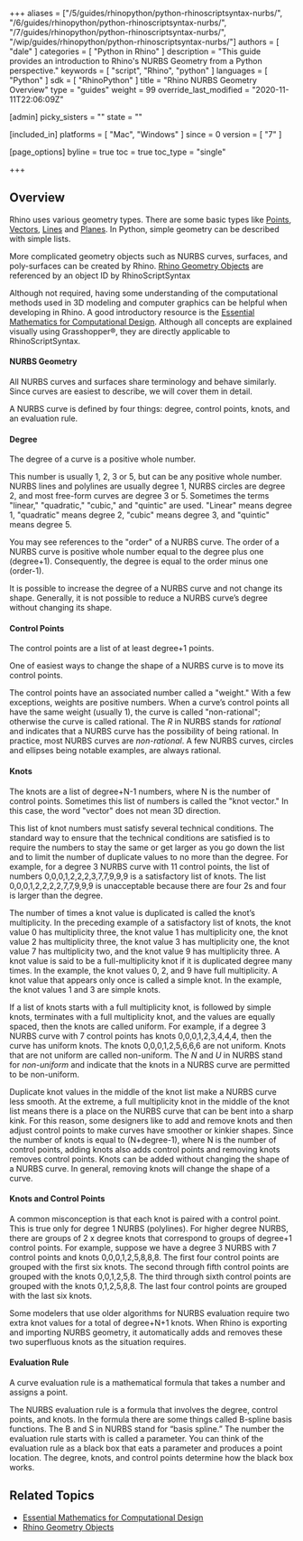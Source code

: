+++
aliases = ["/5/guides/rhinopython/python-rhinoscriptsyntax-nurbs/", "/6/guides/rhinopython/python-rhinoscriptsyntax-nurbs/", "/7/guides/rhinopython/python-rhinoscriptsyntax-nurbs/", "/wip/guides/rhinopython/python-rhinoscriptsyntax-nurbs/"]
authors = [ "dale" ]
categories = [ "Python in Rhino" ]
description = "This guide provides an introduction to Rhino's NURBS Geometry from a Python perspective."
keywords = [ "script", "Rhino", "python" ]
languages = [ "Python" ]
sdk = [ "RhinoPython" ]
title = "Rhino NURBS Geometry Overview"
type = "guides"
weight = 99
override_last_modified = "2020-11-11T22:06:09Z"

[admin]
picky_sisters = ""
state = ""

[included_in]
platforms = [ "Mac", "Windows" ]
since = 0
version = [ "7" ]

[page_options]
byline = true
toc = true
toc_type = "single"

+++

## Overview

Rhino uses various geometry types.  There are some basic types like [Points](/guides/rhinopython/python-rhinoscriptsyntax-points), [Vectors](/guides/rhinopython/python-rhinoscriptsyntax-vectors), [Lines](/guides/rhinopython/python-rhinoscriptsyntax-lines) and [Planes](/guides/rhinopython/python-rhinoscriptsyntax-planes).  In Python, simple geometry can be described with simple lists.

More complicated geometry objects such as NURBS curves, surfaces, and poly-surfaces can be created by Rhino. [Rhino Geometry Objects](/guides/rhinopython/python-rhinoscriptsyntax-objects) are referenced by an object ID by RhinoScriptSyntax

Although not required, having some understanding of the computational methods used in 3D modeling and computer graphics can be helpful when developing in Rhino.  A good introductory resource is the [Essential Mathematics for Computational Design](/guides/general/essential-mathematics/parametric-curves-surfaces/#32-nurbs-curves).  Although all concepts are explained visually using Grasshopper®, they are directly applicable to RhinoScriptSyntax.

#### NURBS Geometry

All NURBS curves and surfaces share terminology and behave similarly.  Since curves are easiest to describe, we will cover them in detail.

A NURBS curve is defined by four things: degree, control points, knots, and an evaluation rule. 

#### Degree

The degree of a curve is a positive whole number. 

This number is usually 1, 2, 3 or 5, but can be any positive whole number.  NURBS lines and polylines are usually degree 1, NURBS circles are degree 2, and most free-form curves are degree 3 or 5.  Sometimes the terms "linear," "quadratic," "cubic," and "quintic" are used.  "Linear" means degree 1, "quadratic" means degree 2, "cubic" means degree 3, and "quintic" means degree 5. 

You may see references to the "order" of a NURBS curve.  The order of a NURBS curve is positive whole number equal to the degree plus one (degree+1).  Consequently, the degree is equal to the order minus one (order-1). 

It is possible to increase the degree of a NURBS curve and not change its shape.  Generally, it is not possible to reduce a NURBS curve’s degree without changing its shape.

#### Control Points

The control points are a list of at least degree+1 points. 

One of easiest ways to change the shape of a NURBS curve is to move its control points. 

The control points have an associated number called a "weight."  With a few exceptions, weights are positive numbers.  When a curve’s control points all have the same weight (usually 1), the curve is called "non-rational"; otherwise the curve is called rational.  The *R* in NURBS stands for *rational* and indicates that a NURBS curve has the possibility of being rational.  In practice, most NURBS curves are *non-rational*.  A few NURBS curves, circles and ellipses being notable examples, are always rational. 

#### Knots

The knots are a list of degree+N-1 numbers, where N is the number of control points.  Sometimes this list of numbers is called the "knot vector."  In this case, the word "vector" does not mean 3D direction. 

This list of knot numbers must satisfy several technical conditions.  The standard way to ensure that the technical conditions are satisfied is to require the numbers to stay the same or get larger as you go down the list and to limit the number of duplicate values to no more than the degree.  For example, for a degree 3 NURBS curve with 11 control points, the list of numbers 0,0,0,1,2,2,2,3,7,7,9,9,9 is a satisfactory list of knots. The list 0,0,0,1,2,2,2,2,7,7,9,9,9 is unacceptable because there are four 2s and four is larger than the degree. 

The number of times a knot value is duplicated is called the knot’s multiplicity.  In the preceding example of a satisfactory list of knots, the knot value 0 has multiplicity three, the knot value 1 has multiplicity one, the knot value 2 has multiplicity three, the knot value 3 has multiplicity one, the knot value 7 has multiplicity two, and the knot value 9 has multiplicity three. A knot value is said to be a full-multiplicity knot if it is duplicated degree many times.  In the example, the knot values 0, 2, and 9 have full multiplicity. A knot value that appears only once is called a simple knot.  In the example, the knot values 1 and 3 are simple knots. 

If a list of knots starts with a full multiplicity knot, is followed by simple knots, terminates with a full multiplicity knot, and the values are equally spaced, then the knots are called uniform.  For example, if a degree 3 NURBS curve with 7 control points has knots 0,0,0,1,2,3,4,4,4, then the curve has uniform knots.  The knots 0,0,0,1,2,5,6,6,6 are not uniform.  Knots that are not uniform are called non-uniform.  The *N* and *U* in NURBS stand for *non-uniform* and indicate that the knots in a NURBS curve are permitted to be non-uniform. 

Duplicate knot values in the middle of the knot list make a NURBS curve less smooth.  At the extreme, a full multiplicity knot in the middle of the knot list means there is a place on the NURBS curve that can be bent into a sharp kink.  For this reason, some designers like to add and remove knots and then adjust control points to make curves have smoother or kinkier shapes.  Since the number of knots is equal to (N+degree-1), where N is the number of control points, adding knots also adds control points and removing knots removes control points.  Knots can be added without changing the shape of a NURBS curve.  In general, removing knots will change the shape of a curve. 

#### Knots and Control Points

A common misconception is that each knot is paired with a control point.  This is true only for degree 1 NURBS (polylines).  For higher degree NURBS, there are groups of 2 x degree knots that correspond to groups of degree+1 control points.  For example, suppose we have a degree 3 NURBS with 7 control points and knots 0,0,0,1,2,5,8,8,8.  The first four control points are grouped with the first six knots.  The second through fifth control points are grouped with the knots 0,0,1,2,5,8.  The third through sixth control points are grouped with the knots 0,1,2,5,8,8.  The last four control points are grouped with the last six knots. 

Some modelers that use older algorithms for NURBS evaluation require two extra knot values for a total of degree+N+1 knots.  When Rhino is exporting and importing NURBS geometry, it automatically adds and removes these two superfluous knots as the situation requires. 

#### Evaluation Rule

A curve evaluation rule is a mathematical formula that takes a number and assigns a point. 

The NURBS evaluation rule is a formula that involves the degree, control points, and knots. In the formula there are some things called B-spline basis functions.  The B and S in NURBS stand for “basis spline.” The number the evaluation rule starts with is called a parameter.  You can think of the evaluation rule as a black box that eats a parameter and produces a point location. The degree, knots, and control points determine how the black box works. 

## Related Topics

- [Essential Mathematics for Computational Design](/guides/general/essential-mathematics/parametric-curves-surfaces/#32-nurbs-curves)
- [Rhino Geometry Objects](/guides/rhinopython/python-rhinoscriptsyntax-objects)
